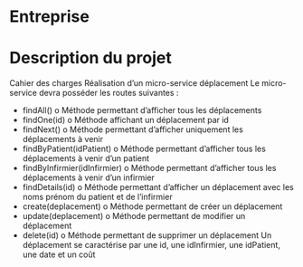 # Entreprise

# Description du projet
Cahier des charges
Réalisation d’un micro-service déplacement
Le micro-service devra posséder les routes suivantes :
- findAll() 
o Méthode permettant d’afficher tous les déplacements
- findOne(id) 
o Méthode affichant un déplacement par id
- findNext() 
o Méthode permettant d’afficher uniquement les déplacements à 
venir
- findByPatient(idPatient) 
o Méthode permettant d’afficher tous les déplacements à venir d’un 
patient
- findByInfirmier(idInfirmier) 
o Méthode permettant d’afficher tous les déplacements à venir d’un 
infirmier
- findDetails(id) 
o Méthode permettant d’afficher un déplacement avec les noms
prénom du patient et de l’infirmier
- create(deplacement) 
o Méthode permettant de créer un déplacement
- update(deplacement) 
o Méthode permettant de modifier un déplacement
- delete(id) 
o Méthode permettant de supprimer un déplacement
Un déplacement se caractérise par une id, une idInfirmier, une idPatient, une 
date et un coût